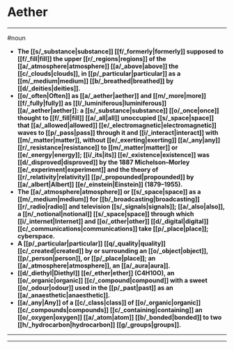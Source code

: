 # Aether
---
#noun
- **The [[s/_substance|substance]] [[f/_formerly|formerly]] supposed to [[f/_fill|fill]] the upper [[r/_regions|regions]] of the [[a/_atmosphere|atmosphere]] [[a/_above|above]] the [[c/_clouds|clouds]], in [[p/_particular|particular]] as a [[m/_medium|medium]] [[b/_breathed|breathed]] by [[d/_deities|deities]].**
- **[[o/_often|Often]] as [[a/_aether|aether]] and [[m/_more|more]] [[f/_fully|fully]] as [[l/_luminiferous|luminiferous]] [[a/_aether|aether]]: a [[s/_substance|substance]] [[o/_once|once]] thought to [[f/_fill|fill]] [[a/_all|all]] unoccupied [[s/_space|space]] that [[a/_allowed|allowed]] [[e/_electromagnetic|electromagnetic]] waves to [[p/_pass|pass]] through it and [[i/_interact|interact]] with [[m/_matter|matter]], without [[e/_exerting|exerting]] [[a/_any|any]] [[r/_resistance|resistance]] to [[m/_matter|matter]] or [[e/_energy|energy]]; [[i/_its|its]] [[e/_existence|existence]] was [[d/_disproved|disproved]] by the 1887 Michelson–Morley [[e/_experiment|experiment]] and the theory of [[r/_relativity|relativity]] [[p/_propounded|propounded]] by [[a/_albert|Albert]] [[e/_einstein|Einstein]] (1879–1955).**
- **The [[a/_atmosphere|atmosphere]] or [[s/_space|space]] as a [[m/_medium|medium]] for [[b/_broadcasting|broadcasting]] [[r/_radio|radio]] and television [[s/_signals|signals]]; [[a/_also|also]], a [[n/_notional|notional]] [[s/_space|space]] through which [[i/_internet|Internet]] and [[o/_other|other]] [[d/_digital|digital]] [[c/_communications|communications]] take [[p/_place|place]]; cyberspace.**
- **A [[p/_particular|particular]] [[q/_quality|quality]] [[c/_created|created]] by or surrounding an [[o/_object|object]], [[p/_person|person]], or [[p/_place|place]]; an [[a/_atmosphere|atmosphere]], an [[a/_aura|aura]].**
- **[[d/_diethyl|Diethyl]] [[e/_ether|ether]] (C4H10O), an [[o/_organic|organic]] [[c/_compound|compound]] with a sweet [[o/_odour|odour]] used in the [[p/_past|past]] as an [[a/_anaesthetic|anaesthetic]].**
- **[[a/_any|Any]] of a [[c/_class|class]] of [[o/_organic|organic]] [[c/_compounds|compounds]] [[c/_containing|containing]] an [[o/_oxygen|oxygen]] [[a/_atom|atom]] [[b/_bonded|bonded]] to two [[h/_hydrocarbon|hydrocarbon]] [[g/_groups|groups]].**
---
---
